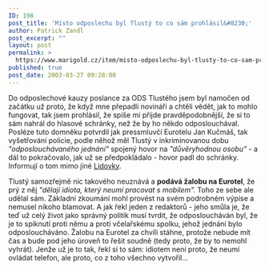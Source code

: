 ```yaml
---
ID: 198
post_title: 'Místo odposlechu byl Tlustý to co sám prohlásil&#8230;'
author: Patrick Zandl
post_excerpt: ""
layout: post
permalink: >
  https://www.marigold.cz/item/misto-odposlechu-byl-tlusty-to-co-sam-prohlasil
published: true
post_date: 2003-03-27 09:28:00
---
```

<P>Do odposlechové kauzy poslance za ODS Tlustého jsem byl namočen od začátku už proto, že když mne přepadli novináři a chtěli vědět, jak to mohlo fungovat, tak jsem prohlásil, že spíše mi přijde pravděpodobnější, že si to sám nahrál do hlasové schránky, než že by ho někdo odposlouchával. Posléze tuto domněku potvrdil jak pressmluvčí Eurotelu Jan Kučmáš, tak vyšetřování policie, podle něhož měl Tlustý v inkriminovanou dobu <EM>"odposlouchávaného jednání"</EM> spojený hovor na <EM>"důvěryhodnou osobu"</EM> - a dál to pokračovalo, jak už se předpokládalo - hovor padl do schránky. Informují o tom mimo jiné <A href="http://www.lidovky.cz/clanekdomaci.asp?r=domaci&amp;c=A030326_091114_domaci_prs" target=_blank>Lidovky</A>. </P>
<P>Tlustý samozřejmě nic takového neuznává a <STRONG>podává žalobu na Eurotel</STRONG>, že prý z něj <EM>"dělají idiota, který neumí pracovat s mobilem".</EM> Toho ze sebe ale udělal sám. Základní zkoumání mohl provést na svém podrobném výpise a nemusel nikoho blamovat. A jak řekl jeden z redaktorů - jeho smůla je, že teď už celý život jako správný politik musí tvrdit, že odposloucháván byl, že je to spiknutí proti němu a proti včelařskému spolku, jehož jednání bylo odposloucháváno. Žalobu na Eurotel za chvíli stáhne, protože nebude mít čas a bude pod jeho úroveň to řešit soudně (tedy proto, že by to nemohl vyhrát). Jenže už je to tak, řekl si to sám: idiotem není proto, že neumí ovládat telefon, ale proto, co z toho všechno vytvořil... </P>